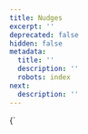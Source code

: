 ```yaml
---
title: Nudges
excerpt: ''
deprecated: false
hidden: false
metadata:
  title: ''
  description: ''
  robots: index
next:
  description: ''
---
```

<HTMLBlock>{`
<!doctype html>
<html xmlns="http://www.w3.org/1999/xhtml" xmlns:v="urn:schemas-microsoft-com:vml"
    xmlns:o="urn:schemas-microsoft-com:office:office">

<head>
    <title>Capillary’s Intelligent Nudges for targeted execution</title>
    <!--[if !mso]><!-->
    <meta http-equiv="X-UA-Compatible" content="IE=edge">
    <!--<![endif]-->
    <!-- mnk -->
    <meta http-equiv="Content-Type" content="text/html; charset=UTF-8">
    <meta name="viewport" content="width=device-width, initial-scale=1">
    <style type="text/css">
        #outlook a {
            padding: 0;
        }

        body {
            margin: 0;
            padding: 0;
            -webkit-text-size-adjust: 100%;
            -ms-text-size-adjust: 100%;
        }

        table,
        td {
            border-collapse: collapse;
            mso-table-lspace: 0pt;
            mso-table-rspace: 0pt;
        }

        img {
            border: 0;
            height: auto;
            line-height: 100%;
            outline: none;
            text-decoration: none;
            -ms-interpolation-mode: bicubic;
        }

        p {
            display: block;
            margin: 10px 0;
        }

        .small {
            font-size: 12px;
            color: #ffffff;
            color: #5e6d84;
            font-family: 'Open Sans', sans-serif;
        }

        .bold {
            font-weight: bold;
        }
    </style>
    <!--[if mso]>
        <noscript>
        <xml>
        <o:OfficeDocumentSettings>
          <o:AllowPNG/>
          <o:PixelsPerInch>96</o:PixelsPerInch>
        </o:OfficeDocumentSettings>
        </xml>
        </noscript>
        <![endif]-->
    <!--[if lte mso 11]>
        <style type="text/css">
          .mj-outlook-group-fix { width:100% !important; }
        </style>
        <![endif]-->
    <!--[if !mso]><!-->
    <link rel="preconnect" href="https://fonts.googleapis.com">
    <link rel="preconnect" href="https://fonts.gstatic.com" crossorigin>
    <link href="https://fonts.googleapis.com/css2?family=Open+Sans:wght@400;500;600&display=swap" rel="stylesheet">
    <link rel="shortcut icon" href="https://intouch.capillary.co.in/creatives/ui/favicon.ico">
    <style type="text/css">
        @import url('https://fonts.googleapis.com/css2?family=Open+Sans:wght@400;500;600&display=swap');
    </style>
    <!--<![endif]-->
    <style type="text/css">
        @media only screen and (min-width:480px) {
            .mj-column-per-100 {
                width: 100% !important;
                max-width: 100%;
            }

            .mj-column-per-50.mj-outlook-group-fix:nth-child(2) {
                margin-left: 5% !important;

            }

            .mj-column-per-50 {
                width: 45% !important;
                max-width: 50%;
            }

            .mj-column-per-40 {
                width: 40% !important;
                max-width: 40%;
            }

            .mj-column-per-10 {
                width: 10% !important;
                max-width: 10%;
            }

            .mj-column-per-90 {
                width: 90% !important;
                max-width: 90%;
            }

            .mj-column-per-60 {
                width: 60% !important;
                max-width: 60%;
            }
        }
    </style>
    <style media="screen and (min-width:480px)">
        .moz-text-html .mj-column-per-100 {
            width: 100% !important;
            max-width: 100%;
        }

        .moz-text-html .mj-column-per-50 {
            width: 50% !important;
            max-width: 50%;
        }

        .moz-text-html .mj-column-per-40 {
            width: 40% !important;
            max-width: 40%;
        }

        .moz-text-html .mj-column-per-10 {
            width: 10% !important;
            max-width: 10%;
        }

        .moz-text-html .mj-column-per-90 {
            width: 90% !important;
            max-width: 90%;
        }

        .moz-text-html .mj-column-per-60 {
            width: 60% !important;
            max-width: 60%;
        }
        .padding-content {
            padding:0px 25px;
        }
    </style>
    <style type="text/css">
        @media only screen and (max-width:480px) {
            table.mj-full-width-mobile {
                width: 100% !important;
            }

            td.mj-full-width-mobile {
                width: auto !important;
            }
            .padding-content {
                padding:0px 15px;
            }
        }
    </style>
</head>

<body style="word-spacing:normal;background-color:#f5f5fa;background: #F5F7F8;padding: 10px;">
    <div style="background-color:#f5f5fa;background: #F5F7F8;">
        <div style="width: 100%;margin: 0px auto;max-width: 600px;">
            <div style="margin:0px auto;max-width:600px;background: #00235F;background-color: #00235F;">
                <img alt="capillary-logo" height="auto"
                    src="https://s3.amazonaws.com/fileservice.in/intouch_creative_assets/2da00906-3ec7-4265-a3f3-9c9d0f9b.png" style="border:0;display:block;outline:none;text-decoration:none;height:auto;width:100%;font-size:13px;">
            </div>
            <div style="margin:0px auto;max-width:600px;padding-bottom: 20px;background-color: #fff;background: #FFF;padding: 25px;">
                <div
                    style="font-family:Ubuntu, Helvetica, Arial, sans-serif;font-size:13px;line-height:1;text-align:center;color:#000000;">
                    <p
                        style="text-align: left; font-family: 'Open Sans', sans-serif; text-transform: none; font-weight: normal; font-size: 14px; color: #091E42; line-height: 24px;  width: 100%;background-color: #ffffff;">
                        Hi there,
                    </p>
                    <p
                        style="text-align: left; font-family: 'Open Sans', sans-serif; text-transform: none; font-weight: normal; font-size: 14px; color: #091E42; line-height: 24px;  width: 100%;background-color: #ffffff;padding-top: 10px;padding-bottom: 10px;"><span style="font-weight: 600;">Did you know:</span> You can get reduced distraction, increased focus and stress-free management of loyalty and engagement campaigns with one insane hack.
                    </p>
                    <!-- <p
                        style="text-align: left; font-family: 'Open Sans', sans-serif; text-transform: none;font-size: 16px;color: #091E42;font-weight: 500;line-height: 24px;  width: 100%;background-color: #ffffff;padding-top: 15px;">
                        The dream Loyalty Promotions UI update for marketers
                    </p> -->
                    <p
                        style="text-align: left; font-family: 'Open Sans', sans-serif; text-transform: none; font-weight: normal; font-size: 14px; color: #091E42; line-height: 24px;  width: 100%;background-color: #ffffff;">No, we’re not talking about meditation (although that works too). We’re talking about a flashlight that has been created to help you pace towards your success with impeccable focus.
                    </p>
                    <p
                        style="text-align: left; font-family: 'Open Sans', sans-serif; text-transform: none;font-size: 16px;color: #091E42;font-weight: 600;line-height: 24px;  width: 100%;background-color: #ffffff;padding-top: 10px;">Capillary’s Intelligent Nudges for hitting gold-standards in loyalty
                    </p>
                    <p
                        style="text-align: left; font-family: 'Open Sans', sans-serif; text-transform: none; font-weight: normal; font-size: 14px; color: #091E42; line-height: 24px;  width: 100%;background-color: #ffffff;">Amidst the noise, Capillary is now helping marketers understand key problem areas and supporting them with actionable insights. By activating nudges in-app and on email, you can solve 3 primary problems–optimum activities for impact, anomaly identification and actionable guidance for strategic goals.
                    </p>
                </div>
                <div
                    style="font-family:Ubuntu, Helvetica, Arial, sans-serif;font-size:13px;line-height:1;text-align:center;color:#000000;padding-bottom: 10px;padding-top: 10px;">
                    <a href="#" style="color:#005bb0;text-decoration:none;" target="_blank"><img src="https://s3.amazonaws.com/fileservice.in/intouch_creative_assets/374b5b4a-9c69-4548-9c28-5301f78c.png" alt="Body Image" border="0" style="width:100%;height:auto;max-width:100%;display:block;"></a>
                </div>
                <div>
                    <p style="text-align: left; font-family: 'Open Sans', sans-serif; text-transform: none; font-weight: 600; font-size: 14px; color: #091E42; line-height: 24px;  width: 100%;background-color: #ffffff;">1. Optimum activities guidance</p>
                    <p style="text-align: left; font-family: 'Open Sans', sans-serif; text-transform: none; font-weight: normal; font-size: 14px; color: #091E42; line-height: 24px;  width: 100%;background-color: #ffffff;">So you’ve set up a great campaign. What if there are ways to make it even better over time? Or promotions that could drive even more success? Intelligent Nudges help you glean those insights with ease.</p>
                </div>
                <div>
                    <p style="text-align: left; font-family: 'Open Sans', sans-serif; text-transform: none; font-weight: 600; font-size: 14px; color: #091E42; line-height: 24px;  width: 100%;background-color: #ffffff;">2. Anomalies identified</p>
                    <p style="text-align: left; font-family: 'Open Sans', sans-serif; text-transform: none; font-weight: normal; font-size: 14px; color: #091E42; line-height: 24px;  width: 100%;background-color: #ffffff;">Are your customers lapsing out more than usual? Was that dip in avg. transaction value last month unusually high? Is your communication open rate dropping? Intelligent and proactive nudges will help you keep tabs on metrics across campaigns, loyalty and customer behaviour, so that you can focus on figuring out new ideas for your brand.</p>
                </div>
                <div>
                    <p style="text-align: left; font-family: 'Open Sans', sans-serif; text-transform: none; font-weight: 600; font-size: 14px; color: #091E42; line-height: 24px;  width: 100%;background-color: #ffffff;">3. Actionable guidance for strategic goals</p>
                    <p style="text-align: left; font-family: 'Open Sans', sans-serif; text-transform: none; font-weight: normal; font-size: 14px; color: #091E42; line-height: 24px;  width: 100%;background-color: #ffffff;">Not sure where to start on improving some of your key metrics? Want to know about some low hanging fruits in this journey? Allow nudges with the power of AI and insights from leading industry experts to recommend some quick and easy starting points to help kickstart your upward growth on those key metrics.</p>
                </div>
                <div
                    style="font-family:Ubuntu, Helvetica, Arial, sans-serif;font-size:13px;line-height:1;text-align:center;color:#000000;padding-bottom: 15px;padding-top: 15px;">
                    <a href="#" style="color:#005bb0;text-decoration:none;" target="_blank"><img src="https://s3.amazonaws.com/fileservice.in/intouch_creative_assets/58a46989-b94a-4fe7-a0a5-2a2d2c5f.gif" width="100%" alt="Body Image" border="0" style="width:100%;height:auto;max-width:100%;display:block;"></a>
                </div>
                <div align="center"
                    style="font-size:0px;word-break:break-word; background-color:#fff;padding-bottom: 10px;">
                    <p style="text-align: left; font-family: 'Open Sans', sans-serif; text-transform: none; font-weight: normal; font-size: 14px; color: #091E42; line-height: 24px;  width: 100%;background-color: #ffffff;">Interested to get better focus and stress-free management of loyalty and engagement campaigns? Talk to your Capillary partner today.</p>
                </div>
                <div style="font-family:Ubuntu, Helvetica, Arial, sans-serif;font-size:13px;line-height:1;text-align:center;color:#000000;padding-top: 20px;">
                    <p style="text-align: left; font-family: 'Open Sans', sans-serif; text-transform: none; font-weight: normal; font-size: 14px; color: #091E42; line-height: 24px;  width: 100%;background-color: #ffffff;margin: 0px;">Helping you with increased focus,</p>
                        <p style="text-align: left; font-family: 'Open Sans', sans-serif; text-transform: none; font-weight: 600; font-size: 14px; color: #091E42; line-height: 22px;  width: 100%;background-color: #ffffff;margin: 0px;padding-top: 10px;">Product Team,</p>
                        <p style="text-align: left; font-family: 'Open Sans', sans-serif; text-transform: none; font-weight: 600; font-size: 14px; color: #091E42; line-height: 22px;  width: 100%;background-color: #ffffff;margin: 0px;">Capillary</p>

                </div>
            </div>

            <!-- <div style="background:#00235F;background-color:#00235F;margin:0px auto;max-width:600px;background: url(https://s3.amazonaws.com/fileservice.in/intouch_creative_assets/e0f78ea3-2ce0-4bdf-bf93-8e59fe83.png);background-size: 100% 100%;background-repeat: no-repeat;">
                <table align="center" border="0" cellpadding="0" cellspacing="0" role="presentation"
                    style="width:100%;">
                    <tbody>
                        <tr>
                            <td
                                style="border-top:none;direction:ltr;font-size:0px;padding:0;padding-bottom:20px;padding-left:0px;padding-right:0px;padding-top:20px;text-align:center;">
                                <div class="mj-column-per-100 mj-outlook-group-fix"
                                    style="font-size:0px;text-align:left;direction:ltr;display:inline-block;vertical-align:top;width:100%;">
                                    <table border="0" cellpadding="0" cellspacing="0" role="presentation" width="100%">
                                        <tbody>
                                            <tr>
                                                <td style="vertical-align:top;padding:0;">
                                                    <table border="0" cellpadding="0" cellspacing="0"
                                                        role="presentation" style width="100%">
                                                        <tbody>
                                                            <tr>
                                                                <td align="center"
                                                                    style="font-size:0px;padding:0px 25px;word-break:break-word;">
                                                                    <div
                                                                        style="font-family:Ubuntu, Helvetica, Arial, sans-serif;font-size:13px;line-height:1;text-align:center;color:#000000;">
                                                                        <p
                                                                            style="text-align: center; font-family: 'Open Sans', sans-serif; text-transform: none; font-weight: 400; font-size: 16px; color: #FFF; line-height: 24px;">
                                                                            Follow Us On </p>
                                                                    </div>
                                                                </td>
                                                            </tr>
                                                            <tr>
                                                                <td align="center"
                                                                    style="font-size:0px;padding:0px 25px;word-break:break-word;">
                                                                    <table align="center" border="0" cellpadding="0"
                                                                        cellspacing="0" role="presentation"
                                                                        style="float:none;display:inline-table;">
                                                                        <tr>
                                                                            <td
                                                                                style="padding:5px;vertical-align:middle;">
                                                                                <table border="0" cellpadding="0"
                                                                                    cellspacing="0" role="presentation"
                                                                                    style="background:rgba(255,255,255,0.2);border-radius:40px;width:30px;">
                                                                                    <tr>
                                                                                        <td
                                                                                            style="font-size:0;height:30px;vertical-align:middle;width:30px;">
                                                                                            <a href=" https://www.facebook.com/capillarytech"
                                                                                                target="_blank">
                                                                                                <img height="40"
                                                                                                    src="https://s3.amazonaws.com/fileservice.in/intouch_creative_assets/b83b260c-2a44-48ed-b148-6566d593.png"
                                                                                                    style="border-radius:40px;display:block;"
                                                                                                    width="40">
                                                                                            </a>
                                                                                        </td>
                                                                                    </tr>
                                                                                </table>
                                                                            </td>
                                                                        </tr>
                                                                    </table>
                                                                    <table align="center" border="0" cellpadding="0"
                                                                        cellspacing="0" role="presentation"
                                                                        style="float:none;display:inline-table;">
                                                                        <tr>
                                                                            <td
                                                                                style="padding:5px;vertical-align:middle;">
                                                                                <table border="0" cellpadding="0"
                                                                                    cellspacing="0" role="presentation"
                                                                                    style="background:rgba(255,255,255,0.2);border-radius:40px;width:30px;">
                                                                                    <tr>
                                                                                        <td
                                                                                            style="font-size:0;height:30px;vertical-align:middle;width:30px;">
                                                                                            <a href=" https://www.linkedin.com/company/capillary-technologies"
                                                                                                target="_blank">
                                                                                                <img height="40"
                                                                                                    src="https://s3.amazonaws.com/fileservice.in/intouch_creative_assets/90ec44a9-eebb-496a-8993-62fcefd7.png"
                                                                                                    style="border-radius:40px;display:block;"
                                                                                                    width="40">
                                                                                            </a>
                                                                                        </td>
                                                                                    </tr>
                                                                                </table>
                                                                            </td>
                                                                        </tr>
                                                                    </table>
                                                                    <table align="center" border="0" cellpadding="0"
                                                                        cellspacing="0" role="presentation"
                                                                        style="float:none;display:inline-table;">
                                                                        <tr>
                                                                            <td
                                                                                style="padding:5px;vertical-align:middle;">
                                                                                <table border="0" cellpadding="0"
                                                                                    cellspacing="0" role="presentation"
                                                                                    style="background:rgba(255,255,255,0.2);border-radius:40px;width:30px;">
                                                                                    <tr>
                                                                                        <td
                                                                                            style="font-size:0;height:30px;vertical-align:middle;width:30px;">
                                                                                            <a href=" https://twitter.com/capillarytech"
                                                                                                target="_blank">
                                                                                                <img height="40"
                                                                                                    src="https://s3.amazonaws.com/fileservice.in/intouch_creative_assets/7268973e-7cec-4e9a-995f-4eafcbd8.png"
                                                                                                    style="border-radius:40px;display:block;"
                                                                                                    width="40">
                                                                                            </a>
                                                                                        </td>
                                                                                    </tr>
                                                                                </table>
                                                                            </td>
                                                                        </tr>
                                                                    </table>
                                                                </td>
                                                            </tr>

                                                            <tr>
                                                                <td align="center"
                                                                    style="font-size:0px;padding:0px 0px;word-break:break-word;">
                                                                    <div
                                                                        style="font-family:Ubuntu, Helvetica, Arial, sans-serif;font-size:13px;line-height:1;text-align:center;color:#000000;">
                                                                        <p
                                                                            style="text-align: center; font-family: 'Open Sans', sans-serif; text-transform: none; font-weight: regular; font-size: 12px; color: #FFFFFF; line-height: 24px;text-decoration: none;margin: 5px 0px;"><a href="https://www.capillarytech.com/" style="text-decoration: none;color: #FFFFFF;" target="_blank">www.capillarytech.com</a>
                                                                        </p>
                                                                        <p
                                                                            style="text-align: center; font-family: 'Open Sans', sans-serif; text-transform: none; font-weight: 500; font-size: 12px; color: #FFF; line-height: 24px;">Capillary Technologies International
                                                                                Pte. Ltd.</p>
                                                                        <p
                                                                            style="text-align: center; font-family: 'Open Sans', sans-serif; text-transform: none; font-weight: 500; font-size: 12px; color: #FFFFFF; line-height: 24px; padding-top: 5px;">
                                                                            <a style="text-decoration: none; color: #FFFFFF;"
                                                                                href="https://support.capillarytech.com/en/support/home"
                                                                                target="_blank"> Need Help</a> &nbsp; |
                                                                            &nbsp; <a
                                                                                style="text-decoration: none; color: #FFFFFF;"
                                                                                href="https://www.capillarytech.com/privacy-policy"
                                                                                target="_blank"> Privacy Policy</a>
                                                                            &nbsp; | &nbsp; <a
                                                                                style="text-decoration: none;color: #FFFFFF;"
                                                                                href="https://www.capillarytech.com/about-us/our-story"
                                                                                target="_blank"> About Capillary</a>
                                                                            &nbsp; | &nbsp; Unsubscribe </p>

                                                                    </div>
                                                                </td>
                                                            </tr>
                                                        </tbody>
                                                    </table>
                                                </td>
                                            </tr>
                                        </tbody>
                                    </table>
                                </div>
                            </td>
                        </tr>
                    </tbody>
                </table>
            </div> -->
        </div>
    </div>
    <div style="text-align: right;font-family: Roboto,Tahoma,Verdana,Segoe,sans-serif;text-transform: none;font-size: 14px;color: #091E42;font-weight: 400;line-height: 24px;width: 100%;padding-bottom: 10px;padding-top: 10px;">Date: <span style="font-weight: 500;">12 JULY 2022</span></div>
</body>

</html>
`}</HTMLBlock>
